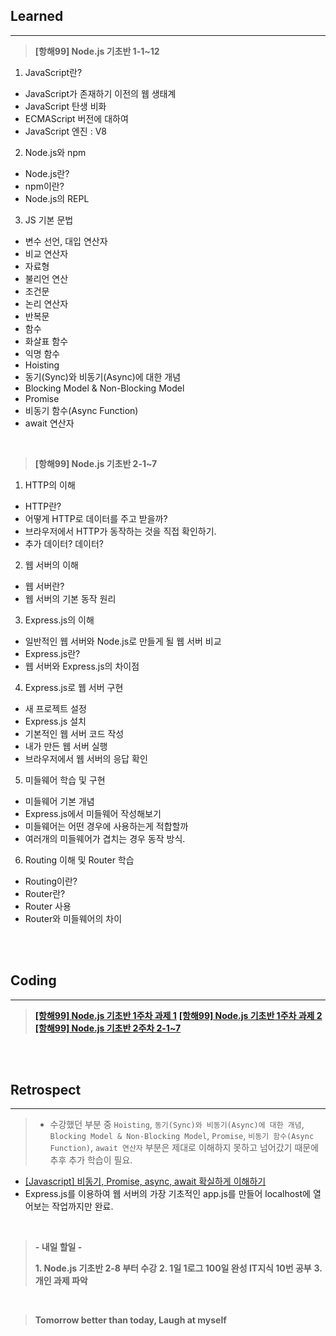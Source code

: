 ## Learned
---

> **[항해99] Node.js 기초반 1-1~12**

1. JavaScript란?
- JavaScript가 존재하기 이전의 웹 생태계
- JavaScript 탄생 비화
- ECMAScript 버전에 대하여
- JavaScript 엔진 : V8

2. Node.js와 npm
- Node.js란?
- npm이란?
- Node.js의 REPL

3. JS 기본 문법
- 변수 선언, 대입 연산자
- 비교 연산자
- 자료형
- 불리언 연산
- 조건문
- 논리 연산자
- 반복문
- 함수
- 화살표 함수
- 익명 함수
- Hoisting
- 동기(Sync)와 비동기(Async)에 대한 개념
- Blocking Model & Non-Blocking Model
- Promise
- 비동기 함수(Async Function)
- await 연산자

<br>

> **[항해99] Node.js 기초반 2-1~7**

1. HTTP의 이해
- HTTP란?
- 어떻게 HTTP로 데이터를 주고 받을까?
- 브라우저에서 HTTP가 동작하는 것을 직접 확인하기.
- 추가 데이터? 데이터?

2. 웹 서버의 이해
- 웹 서버란?
- 웹 서버의 기본 동작 원리

3. Express.js의 이해
- 일반적인 웹 서버와 Node.js로 만들게 될 웹 서버 비교
- Express.js란?
- 웹 서버와 Express.js의 차이점

4. Express.js로 웹 서버 구현
- 새 프로젝트 설정
- Express.js 설치
- 기본적인 웹 서버 코드 작성
- 내가 만든 웹 서버 실행
- 브라우저에서 웹 서버의 응답 확인

5. 미들웨어 학습 및 구현
- 미들웨어 기본 개념
- Express.js에서 미들웨어 작성해보기
- 미들웨어는 어떤 경우에 사용하는게 적합할까
- 여러개의 미들웨어가 겹치는 경우 동작 방식.

6. Routing 이해 및 Router 학습
- Routing이란?
- Router란?
- Router 사용
- Router와 미들웨어의 차이

<br><br>

## Coding
---

> **[[항해99] Node.js 기초반 1주차 과제 1](https://github.com/lilclown97/TIL/blob/main/%ED%95%AD%ED%95%B499/05-20/node.js%20%EA%B8%B0%EC%B4%88%201-1.js)**
> **[[항해99] Node.js 기초반 1주차 과제 2](https://github.com/lilclown97/TIL/blob/main/%ED%95%AD%ED%95%B499/05-20/node.js%20%EA%B8%B0%EC%B4%88%201-2.js)**
> **[[항해99] Node.js 기초반 2주차 2-1~7](https://github.com/lilclown97/TIL/tree/main/%ED%95%AD%ED%95%B499/05-20/SPA_MALL)**

<br><br>

## Retrospect
---

> - 수강했던 부분 중 `Hoisting`, `동기(Sync)와 비동기(Async)에 대한 개념`, `Blocking Model & Non-Blocking Model`, `Promise`, `비동기 함수(Async Function)`, `await 연산자` 부분은 제대로 이해하지 못하고 넘어갔기 때문에 추후 추가 학습이 필요.
- [[Javascript] 비동기, Promise, async, await 확실하게 이해하기](https://elvanov.com/2597)
- Express.js를 이용하여 웹 서버의 가장 기초적인 app.js를 만들어 localhost에 열어보는 작업까지만 완료.


<br>

> **- 내일 할일 -**
> 
> **1. Node.js 기초반 2-8 부터 수강**
> **2. 1일 1로그 100일 완성 IT지식 10번 공부**
> **3. 개인 과제 파악**

<br>

> **Tomorrow better than today, Laugh at myself**